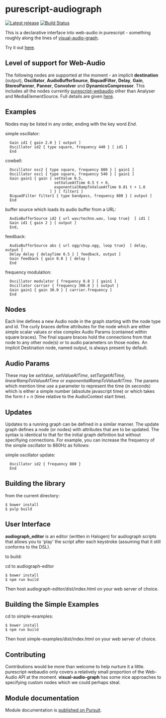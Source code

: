 purescript-audiograph
=====================


[![Latest release](http://img.shields.io/github/release/newlandsvalley/purescript-audiograph.svg)](https://github.com/newlandsvalley/purescript-audiograph/releases)
[![Build Status](https://travis-ci.org/newlandsvalley/purescript-audiograph.svg?branch=master)](https://travis-ci.org/newlandsvalley/purescript-audiograph)


This is a declarative interface into web-audio in purescript - something roughly along the lines of [visual-audio-graph](https://github.com/benji6/virtual-audio-graph).

Try it out [here](http://www.tradtunedb.org.uk:8602/).

Level of support for Web-Audio
------------------------------

The following nodes are supported at the moment - an implicit __destination__ (output), __Oscillator__, __AudioBufferSource__, __BiquadFilter__, __Delay__, __Gain__, __StereoPanner__, __Panner__, __Convolver__ and __DynamicsCompressor__. This includes all the nodes currently [purescript-webaudio](hhttps://pursuit.purescript.org/packages/purescript-webaudio/0.1.2) other than Analyser and MediaElementSource. Full details are given [here](https://github.com/newlandsvalley/purescript-audiograph/blob/master/NODES.md).


Examples
--------

Nodes may be listed in any order, ending with the key word _End_.

simple oscillator:

```   
  Gain id1 { gain 2.0 } [ output ]
  Oscillator id2 { type square, frequency 440 } [ id1 ]
  End
```

cowbell:

```
  Oscillator osc2 { type square, frequency 800 } [ gain1 ]
  Oscillator osc1 { type square, frequency 540 } [ gain1 ]
  Gain gain1 { gain [ setValue 0.5,
                      setValueAtTime 0.5 t + 0,
                      exponentialRampToValueAtTime 0.01 t + 1.0
                    ] } [ filter1 ]
  BiquadFilter filter1 { type bandpass, frequency 800 } [ output ]
  End
```

buffer source which loads its audio buffer from a URL:

```
  AudioBufferSource id2 { url wav/techno.wav, loop true}  [ id1 ]
  Gain id1 { gain 2 } [ output ]
  End,
```

feedback:

```
  AudioBufferSource abs { url ogg/chop.ogg, loop true}  [ delay, output ]
  Delay delay { delayTime 0.5 } [ feedback, output ]
  Gain feedback { gain 0.8 } [ delay ]
  End
```

frequency modulation:

```
  Oscillator modulator { frequency 0.8 } [ gain1 ]
  Oscillator carrier { frequency 300.0 } [ output ]
  Gain gain1 { gain 30.0 } [ carrier.frequency ]
  End
```

Nodes
-----

Each line defines a new Audio node in the graph starting with the node type and id.  The curly braces define attributes for the node which are either simple scalar values or else complex Audio Params (contained within square braces). The final square braces hold the connections from that node to any other node(s) or to audio parameters on those nodes. An implicit Destination node, named output, is always present by default.

Audio Params
------------

These may be _setValue_, _setValueAtTime_, _setTargetAtTime_, _linearRampToValueAtTime_ or  _exponentialRampToValueAtTime_. The params which mention time use a parameter to represent the time (in seconds) which is either a simple number (absolute javascript time) or which takes the form _t + n_ (time relative to the AudioContext start time).

Updates
-------

Updates to a running graph can be defined in a similar manner.  The update graph defines a node (or nodes) with attributes that are to be updated.  The syntax is identical to that for the initial graph definition but without specifiying connections.  For example, you can increase the frequency of the simple oscillator to 880Hz as follows:

simple oscillator update:

```
  Oscillator id2 { frequency 880 }
  End
```

Building the library
--------------------

from the current directory:

    $ bower install
    $ pulp build

User Interface
--------------

__audiograph_editor__ is an editor (written in Halogen) for audiograph scripts that allows you to 'play' the script after each keystroke (assuming that it still conforms to the DSL).

to build:

cd to audiograph-editor

    $ bower install
    $ npm run build

Then host audiograph-editor/dist/index.html on your web server of choice.    

Building the Simple Examples
----------------------------

cd to simple-examples:

    $ bower install
    $ npm run build

Then host simple-examples/dist/index.html on your web server of choice.

Contributing
------------

Contributions would be more than welcome to help nurture it a little. purescript-webaudio only covers a relatively small proportion of the Web-Audio API at the moment. __visual-audio-graph__ has some nice approaches to specifying custom nodes which we could perhaps steal.

Module documentation
--------------------

Module documentation is [published on Pursuit](http://pursuit.purescript.org/packages/purescript-audiograph).
